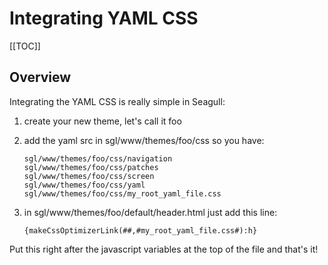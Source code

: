<!-- Name: Integration/YAML_CSS -->
<!-- Version: 2 -->
<!-- Last-Modified: 2008/04/23 15:49:51 -->
<!-- Author: demian -->
# Integrating YAML CSS
[[TOC]]
## Overview

Integrating the YAML CSS  is really simple in Seagull:

 1. create your new theme, let's call it foo
 1. add the yaml src in sgl/www/themes/foo/css so you have:

    	sgl/www/themes/foo/css/navigation
    	sgl/www/themes/foo/css/patches
    	sgl/www/themes/foo/css/screen
    	sgl/www/themes/foo/css/yaml
    	sgl/www/themes/foo/css/my_root_yaml_file.css
 1. in sgl/www/themes/foo/default/header.html just add this line:


        {makeCssOptimizerLink(##,#my_root_yaml_file.css#):h}


Put this right after the javascript variables at the top of the file and that's it!